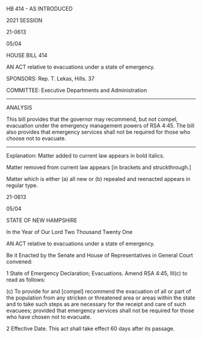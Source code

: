  HB 414 - AS INTRODUCED

 

 

2021 SESSION

 21-0613

 05/04

 

HOUSE BILL 414

 

AN ACT relative to evacuations under a state of emergency.

 

SPONSORS: Rep. T. Lekas, Hills. 37

 

COMMITTEE: Executive Departments and Administration

 

-----------------------------------------------------------------

 

ANALYSIS

 

 This bill provides that the governor may recommend, but not compel, evacuation under the emergency management powers of RSA 4:45. The bill also provides that emergency services shall not be required for those who choose not to evacuate.

 

- - - - - - - - - - - - - - - - - - - - - - - - - - - - - - - - - - - - - - - - - - - - - - - - - - - - - - - - - - - - - - - - - - - - - - - - - - - 

 

Explanation: Matter added to current law appears in bold italics.

 Matter removed from current law appears [in brackets and struckthrough.]

 Matter which is either (a) all new or (b) repealed and reenacted appears in regular type.

 21-0613

 05/04

 

STATE OF NEW HAMPSHIRE

 

In the Year of Our Lord Two Thousand Twenty One

 

AN ACT relative to evacuations under a state of emergency.

 

Be it Enacted by the Senate and House of Representatives in General Court convened:

 

 1 State of Emergency Declaration; Evacuations. Amend RSA 4:45, III(c) to read as follows:

 (c) To provide for and [compel] recommend the evacuation of all or part of the population from any stricken or threatened area or areas within the state and to take such steps as are necessary for the receipt and care of such evacuees; provided that emergency services shall not be required for those who have chosen not to evacuate. 

 2 Effective Date. This act shall take effect 60 days after its passage.

